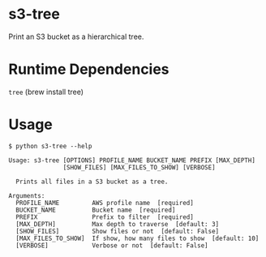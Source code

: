 # s3-tree

Print an S3 bucket as a hierarchical tree.

# Runtime Dependencies

`tree` (brew install tree)

# Usage

```
$ python s3-tree --help

Usage: s3-tree [OPTIONS] PROFILE_NAME BUCKET_NAME PREFIX [MAX_DEPTH]
               [SHOW_FILES] [MAX_FILES_TO_SHOW] [VERBOSE]

  Prints all files in a S3 bucket as a tree.

Arguments:
  PROFILE_NAME         AWS profile name  [required]
  BUCKET_NAME          Bucket name  [required]
  PREFIX               Prefix to filter  [required]
  [MAX_DEPTH]          Max depth to traverse  [default: 3]
  [SHOW_FILES]         Show files or not  [default: False]
  [MAX_FILES_TO_SHOW]  If show, how many files to show  [default: 10]
  [VERBOSE]            Verbose or not  [default: False]
```

